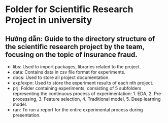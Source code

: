 # Folder for Scientific Research Project in university
## Hướng dẫn: Guide to the directory structure of the scientific research project by the team, focusing on the topic of insurance fraud.
- libs: Used to import packages, libraries related to the project.
- data: Contains data in csv file format for experiments.
- docs: Used to store all project documentation.
- exp/expn: Used to store the experiment results of each nth project.
- prj: Folder containing experiments, consisting of 5 subfolders representing the continuous process of experimentation: 1. EDA, 2. Pre-processing, 3. Feature selection, 4. Traditional model, 5. Deep learning model.
- run: To run a report for the entire experimental process during presentation.
